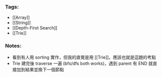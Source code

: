 ### Tags:
- [[Array]]
- [[String]]
- [[Depth-First Search]]
- [[Trie]]
### Notes:
- 看到有人用 sorting 實作，但我的直覺是用 [[Trie]]，應該也就是這題的考點
- Trie 建完後 traverse 一遍 (bfs/dfs both works)，遇到 parent 有 END 就直接加到結果並換下一個節點